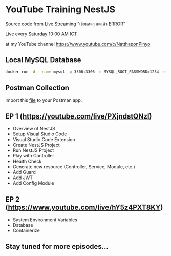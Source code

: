 # YouTube Training NestJS

Source code from Live Streaming "เขียนสดๆ กดแล้ว ERROR" 

Live every Saturday 10:00 AM ICT 

at my YouTube channel https://www.youtube.com/c/NatthaponPinyo

## Local MySQL Database

```bash
docker run -d --name mysql -p 3306:3306 -e MYSQL_ROOT_PASSWORD=1234 -e MYSQL_DATABASE=ma_long_nest mysql:8.0.39
```

## Postman Collection

Import this 
<a href="">[file](<Ma Long Nest.postman_collection.json>)</a>
to your Postman app.

## EP 1 (https://youtube.com/live/PXjndstQNzI)
- Overview of NestJS
- Setup Visual Studio Code
- Visual Studio Code Extension
- Create NestJS Project
- Run NestJS Project
- Play with Controller
- Health Check
- Generate new resource (Controller, Service, Module, etc.)
- Add Guard
- Add JWT
- Add Config Module

## EP 2 (https://www.youtube.com/live/hY5z4PXT8KY)
- System Environment Variables
- Database
- Containerize

## Stay tuned for more episodes...